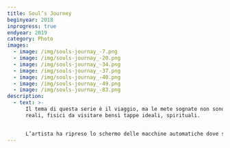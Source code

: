 ```yaml
---
title: Soul’s Journey
beginyear: 2018
inprogress: true
endyear: 2019
category: Photo
images:
  - image: /img/souls-journay_-7.png
  - image: /img/souls-journay_-20.png
  - image: /img/souls-journay_-34.png
  - image: /img/souls-journay_-37.png
  - image: /img/souls-journay_-40.png
  - image: /img/souls-journay_-49.png
  - image: /img/souls-journay_-83.png
description:
  - text: >-
      Il tema di questa serie è il viaggio, ma le mete sognate non sono luoghi
      reali, fisici da visitare bensì tappe ideali, spirituali.


      L’artista ha ripreso lo schermo delle macchine automatiche dove si effettuano i biglietti del treno, ha digitato al computer destinazioni intellettuali, mentali per portare l’attenzione ai percorsi interiori dell’anima.
---
```

